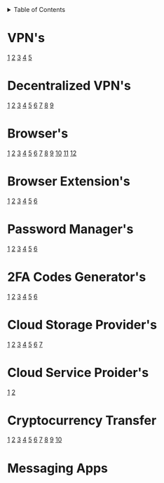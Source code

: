 
<!-- TABLE OF CONTENTS -->
<details>
  <summary>Table of Contents</summary>
  <ol>
    <li>
    <li>
      <ul>
        <li><a href="#vpns">VPNs</a></li>
        <li><a href="#decentralized-vpns">dVPNs</a></li>
        <li><a href="#browser">Browsers</a></li>
        <li><a href="#browser-extensions">Browser Extensions</a></li>
        <li><a href="#password-managers">Password Managers</a></li>
        <li><a href="#decentralized-vpns">dVPNs</a></li>
        <li><a href="#decentralized-vpns">dVPNs</a></li>
        <li><a href="#decentralized-vpns">dVPNs</a></li>
        <li><a href="#decentralized-vpns">dVPNs</a></li>
        <li><a href="#decentralized-vpns">dVPNs</a></li>
        <li><a href="#decentralized-vpns">dVPNs</a></li>
  </ol>
</details>


# VPN's
[1](https://nordvpn.com/)
[2](https://surfshark.com/)
[3](https://www.expressvpn.com/)
[4](https://protonvpn.com/)
[5](https://mullvad.net/en/why-mullvad-vpn)

# Decentralized VPN's
[1](https://safing.io/spn/)
[2](https://sentinel.co/)
[3](https://kelvpn.com/)
[4](https://www.mysteriumvpn.com/)
[5](https://www.orchid.com/vpn/)
[6](https://tachyon.eco/)
[7](https://www.deeper.network/)
[8](https://hoprnet.org/)
[9](https://boringprotocol.io/)

# Browser's
[1](https://librewolf.net/)
[2](https://brave.com/)
[3](https://www.mozilla.org/en-US/firefox/browsers/mobile/focus/)
[4](https://www.torproject.org/)
[5](https://duckduckgo.com/app)
[6](https://www.bromite.org/)
[7](https://onionbrowser.com/)
[8](https://www.mozilla.org/en-US/firefox/)
[9](https://www.waterfox.net/en-US/)
[10](https://mullvad.net/en/browser)
[11](https://www.opera.com/)
[12](https://vivaldi.com/)

# Browser Extension's
[1](https://github.com/gorhill/uBlock#ublock-origin)
[2](https://decentraleyes.org/)
[3](https://gitlab.com/ClearURLs/ClearUrls/-/blob/master/README.md)
[4](https://www.xbrowsersync.org/)
[5](https://github.com/Cookie-AutoDelete/Cookie-AutoDelete#installation)
[6](https://sponsor.ajay.app/)

# Password Manager's
[1](https://www.nordpress.com/)
[2](https://bitwarden.com/)
[3](https://www.lesspass.com/#/)
[4](https://keepassxc.org/)
[5](https://spectre.app/)
[6](https://www.dashlane.com/)

# 2FA Codes Generator's
[1](https://2fas.com/)
[2](https://getaegis.app/)
[3](https://play.google.com/store/apps/details?id=org.shadowice.flocke.andotp&pli=1)
[4](https://github.com/ente-io/auth/#readme)
[5](https://www.tofuauth.com/)
[6](https://github.com/raivo-otp/marketing-website/issues/19)

# Cloud Storage Provider's
[1](https://internxt.com/)
[2](https://nordlocker.com/)
[3](https://mega.io/?aff=TwV-_sjftpc)
[4](https://proton.me/)
[5](https://skiff.com/drive)
[6](https://nextcloud.com/)
[7](https://filen.io/)

# Cloud Service Proider's
[1](https://kasmweb.com/)
[2](https://www.docker.com/)

# Cryptocurrency Transfer
[1](https://stealthex.io/)
[2](https://sideshift.fi/)
[3](https://agoradesk.com/?rc=o7qv)
[4](https://localmonero.co/?rc=o7qv)
[5](https://majesticbank.sc/?ref=PKWnnp)
[6](https://bisq.network/)
[7](https://accounts.binance.com/en/register?ref=37212389)
[8](https://www.wizardswap.io/)
[9](https://unstoppableswap.net/)
[10](https://www.kraken.com/)

# Messaging Apps
